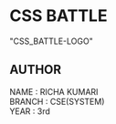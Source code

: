 # CSS BATTLE

"CSS_BATTLE-LOGO"

## AUTHOR<br>
NAME : RICHA KUMARI<br>
BRANCH : CSE(SYSTEM)<br>
YEAR : 3rd
